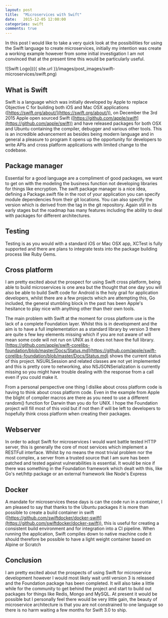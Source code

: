 ```yaml
---
layout: post
title:  "Microservices with Swift"
date:   2015-12-05 12:00:00
categories: swift
comments: true
---
```

In this post I would like to take a very quick look at the possibilities for using the Swift language to create microservices, initially my intention was create a working example however from some initial investigation I am not convinced that at the present time this would be particularly useful.

![Swift Logo]({{ site.url }}/images/post_images/swift-microservices/swift.png)

## What is Swift
Swift is a language which was initially developed by Apple to replace Objective C for building both iOS and Mac OSX applications ([https://swift.org/about/](https://swift.org/about/)),  on December the 3rd 2015 Apple open sourced Swift ([https://github.com/apple/swift](https://github.com/apple/swift)) and have released packages for both OSX and Ubuntu containing the compiler, debugger and various other tools.  This is an incredible advancement as besides being modern language and in general a pleasure to program it opens up the opportunity for developers to write APIs and cross platform applications with limited change to the codebase.

## Package manager
Essential for a good language are a compliment of good packages, we want to get on with the modeling the business function not developing   libraries for things like encryption.  The swift package manager is a nice idea, defining a Package.swift file in the root of your application you can specify module dependencies from their git locations.  You can also specify the version which  is derived from the tag in the git repository. Again still in its early stages but the roadmap has many features including the ability to deal with packages for different architectures.

## Testing
Testing is as you would with a standard iOS or Mac OSX app, XCTest is fully supported and there are plans to integrate tests into the package building process like Ruby Gems.

## Cross platform
I am pretty excited about the prospect for using Swift cross platform, being able to build microservices is one area but the thought that one day you will also be able to build Swift code for Android is the holy grail for application developers, whilst there are a few projects which are attempting this, Go included, the general stumbling block in the past has been Apple's hesitance to play nice with anything other than their own tools.

The main problem with Swift at the moment for cross platform use is the lack of a complete Foundation layer.  Whilst this is in development and the aim is to have a full implementation as a standard library by version 3 there are quite s few key elements missing which if you are not aware of will mean some code will not run on UNIX as it does not have the full library. [https://github.com/apple/swift-corelibs-foundation/blob/master/Docs/Status.md](https://github.com/apple/swift-corelibs-foundation/blob/master/Docs/Status.md) shows the current status of this project.  NSURLSession and related classes are not yet implemented and this is pretty core to networking, also NSJSONSerialization is currently missing so you might have trouble dealing with the response from a call even if you could make it.

From a personal perspective one thing I dislike about cross platform code is having to think about cross platform code.  Even in the example from Apple the blight of compiler macros are there as you need to use a different random() function for Darwin than you do for UNIX.  I hope the Foundation project will fill most of this void but if not then if will be left to developers to hopefully think cross platform when creating their packages.

## Webserver
In order to adopt Swift for microservices I would want battle tested HTTP server, this is generally the core of most services which implement a RESTFull interface.  Whilst by no means the most trivial problem nor the most complex, a server from a trusted source that I am sure has been patched and tested against vulnerabilities is essential.  It would be nice if there was something in the Foundation framework which dealt with this, like Go's net/http package or an external framework like Node's Express

## Docker
A mandate for microservices these days is can the code run in a container, I am pleased to say that thanks to the Ubuntu packages it is more than possible to create a build container in swift ([https://github.com/swiftdocker/docker-swift](https://github.com/swiftdocker/docker-swift)), this is useful for creating a consistent build environment and for integration into a CI pipeline. When running the application, Swift compiles down to native machine code it should therefore be possible to  have a light weight container based on Alpine or Scratch

## Conclusion
I am pretty excited about the prospects of using Swift for microservice development however I would  most likely wait until version 3 is released and the Foundation package has been completed.  It will also take a little while for the community to get behind the project and start to build out packages for things like Redis, Mongo and MySQL.  At present it would be possible but I personally feel there would be very little gain, the beauty of microservice architecture is that you are not constrained to one language so there is no harm waiting a few months for Swift 3.0 to ship.
